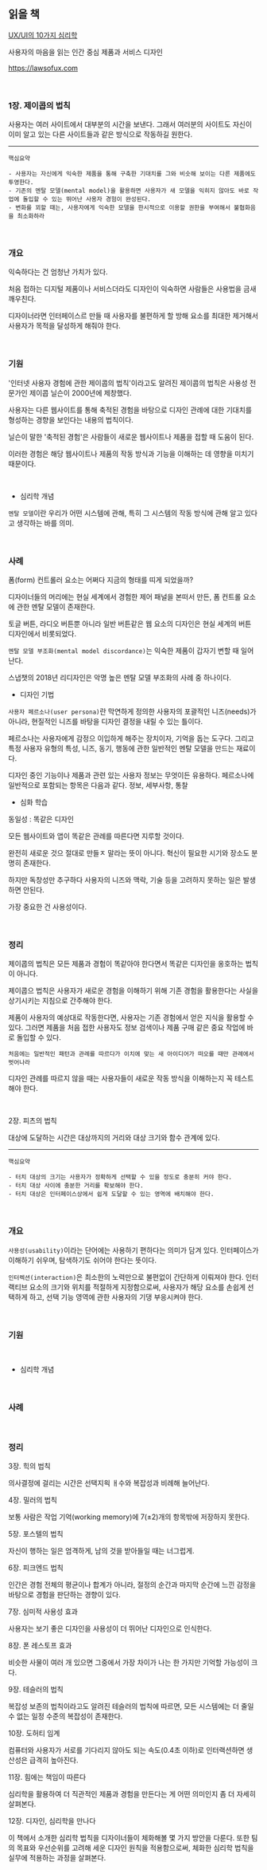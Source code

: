 ## 읽을 책 

[UX/UI의 10가지 심리학](http://www.yes24.com/Product/Goods/92426632)

사용자의 마음을 읽는 인간 중심 제품과 서비스 디자인

https://lawsofux.com

 
<br>

### 1장. 제이콥의 법칙

사용자는 여러 사이트에서 대부분의 시간을 보낸다. 그래서 여러분의 사이트도 자신이 이미 알고 있는 다른 사이트들과 같은 방식으로 작동하길 원한다.

<hr>

```
핵심요약

- 사용자는 자신에게 익숙한 제품을 통해 구축한 기대치를 그와 비슷해 보이는 다른 제품에도 투영한다.
- 기존의 멘탈 모델(mental model)을 활용하면 사용자가 새 모델을 익히지 않아도 바로 작업에 돌입할 수 있는 뛰어난 사용자 경험이 완성된다. 
- 변화를 꾀할 때는, 사용자에게 익숙한 모델을 한시적으로 이용할 권한을 부여해서 불협화음을 최소화하라
```
<br>

### 개요

익숙하다는 건 엄청난 가치가 있다.

처음 접하는 디지털 제품이나 서비스더라도 디자인이 익숙하면 사람들은 사용법을 금새 깨우친다.

디자이너라면 인터페이스르 만들 때 사용자를 불편하게 할 방해 요소를 최대한 제거해서 사용자가 목적을 달성하게 해줘야 한다.

<br>

### 기원

'인터넷 사용자 경험에 관한 제이콥의 법칙'이라고도 알려진 제이콥의 법칙은 사용성 전문가인 제이콥 닐슨이 2000년에 제창했다.

사용자는 다른 웹사이트를 통해 축적된 경험을 바탕으로 디자인 관례에 대한 기대치를 형성하는 경향을 보인다는 내용의 법칙이다.

닐슨이 말한 '축적된 경험'은 사람들이 새로운 웹사이트나 제품을 접할 때 도움이 된다.

이러한 경험은 해당 웹사이트나 제품의 작동 방식과 기능을 이해하는 데 영향을 미치기 때문이다. 

<br>

* 심리학 개념

`멘탈 모델`이란 우리가 어떤 시스템에 관해, 특히 그 시스템의 작동 방식에 관해 알고 있다고 생각하는 바를 의미.

<br>

### 사례

폼(form) 컨트롤러 요소는 어쩌다 지금의 형태를 띠게 되었을까?

디자이너들의 머리에는 현실 세계에서 경험한 제어 패널을 본떠서 만든, 폼 컨트롤 요소에 관한 멘탈 모델이 존재한다. 

토글 버튼, 라디오 버튼뿐 아니라 일반 버튼같은 웹 요소의 디자인은 현실 세계의 버튼 디자인에서 비롯되었다.

`멘탈 모델 부조화(mental model discordance)`는 익숙한 제품이 갑자기 변할 때 일어난다.

스냅챗의 2018년 리디자인은 악명 높은 멘탈 모델 부조화의 사례 중 하나이다. 


* 디자인 기법

`사용자 페르소나(user persona)`란 막연하게 정의한 사용자의 포괄적인 니즈(needs)가 아니라, 현질적인 니즈를 바탕을 디자인 결정을 내릴 수 있는 틀이다. 

페르소나는 사용자에게 감정으 이입하게 해주는 장치이자, 기억을 돕는 도구다. 그리고 특정 사용자 유형의 특성, 니즈, 동기, 행동에 관한 일반적인 멘탈 모델을 만드는 재료이다.

디자인 중인 기능이나 제품과 관련 있는 사용자 정보는 무엇이든 유용하다. 페르소나에 일반적으로 포함되는 항목은 다음과 같다. 정보, 세부사항, 통찰

* 심화 학습

동일성 : 똑같은 디자인

모든 웹사이트와 앱이 똑같은 관례를 따른다면 지루할 것이다. 

완전히 새로운 것으 절대로 만들ㅈ 말라는 뜻이 아니다. 혁신이 필요한 시기와 장소도 분명히 존재한다.

하지만 독창성만 추구하다 사용자의 니즈와 맥락, 기술 등을 고려하지 못하는 일은 발생하면 안된다. 

가장 중요한 건 사용성이다. 

<br>

### 정리

제이콥의 법칙은 모든 제품과 경험이 똑같아야 한다면서 똑같은 디자인을 옹호하는 법칙이 아니다.

제이콥으 법칙은 사용자가 새로운 경험을 이해하기 위해 기존 경험을 활용한다는 사실을 상기시키는 지침으로 간주해야 한다.

제품이 사용자의 예상대로 작동한다면, 사용자는 기존 경험에서 얻은 지식을 활용할 수 있다. 그러면 제품을 처음 접한 사용자도 정보 검색이나 제품 구매 같은 중요 작업에 바로 돌입할 수 있다.

`처음에는 일반적인 패턴과 관례를 따르다가 이치에 맞는 새 아이디어가 떠오를 때만 관례에서 벗어나라`

디자인 관례를 따르지 않을 때는 사용자들이 새로운 작동 방식을 이해하는지 꼭 테스트해야 한다.






<br>

2장. 피츠의 법칙

대상에 도달하는 시간은 대상까지의 거리와 대상 크기와 함수 관계에 있다.

<hr>

```
핵심요약

- 터치 대상의 크기는 사용자가 정확하게 선택할 수 있을 정도로 충분히 커야 한다. 
- 터치 대상 사이에 충분한 거리를 확보해야 한다.
- 터치 대상은 인터페이스상에서 쉽게 도달할 수 있는 영역에 배치해야 한다.
```

<br>

### 개요

`사용성(usability)`이라는 단어에는 사용하기 편하다는 의미가 담겨 있다. 인터페이스가 이해하기 쉬우며, 탐색하기도 쉬어야 한다는 뜻이다.

`인터렉션(interaction)`은 최소한의 노력만으로 불편없이 간단하게 이뤄져야 한다. 인터랙티브 요소의 크기와 위치를 적절하게 지정함으로써, 사용자가 해당 요소를 손쉽게 선택하게 하고, 선택 기능 영역에 관한 사용자의 기댕 부응시켜야 한다.

<br>

### 기원



<br>

* 심리학 개념

<br>

### 사례

<br>

### 정리


3장. 힉의 법칙

의사결정에 걸리는 시간은 선택지읙 ㅐ수와 복잡성과 비례해 늘어난다.


4장. 밀러의 법칙

보통 사람은 작업 기억(working memory)에 7(±2)개의 항목밖에 저장하지 못한다.


5장. 포스텔의 법칙

자신이 행하는 일은 엄격하게, 남의 것을 받아들일 때는 너그럽게.


6장. 피크엔드 법칙

인간은 경험 전체의 평균이나 합계가 아니라, 절정의 순간과 마지막 순간에 느낀 감정을 바탕으로 경험을 판단하는 경향이 있다.


7장. 심미적 사용성 효과

사용자는 보기 좋은 디자인을 사용성이 더 뛰어난 디자인으로 인식한다. 


8장. 폰 레스토프 효과

비슷한 사물이 여러 개 있으면 그중에서 가장 차이가 나는 한 가지만 기억할 가능성이 크다.


9장. 테슬러의 법칙

복잡성 보존의 법칙이라고도 알려진 테슬러의 법칙에 따르면, 모든 시스템에는 더 줄일 수 없는 일정 수준의 복잡성이 존재한다.


10장. 도허티 임계

컴퓨터와 사용자가 서로를 기다리지 않아도 되는 속도(0.4초 이하)로 인터랙션하면 생산성은 급격히 높아진다.


11장. 힘에는 책임이 따른다

심리학을 활용하여 더 직관적인 제품과 경험을 만든다는 게 어떤 의미인지 좀 더 자세히 살펴본다.


12장. 디자인, 심리학을 만나다

이 책에서 소개한 심리학 법칙을 디자이너들이 체화해볼 몇 가지 방안을 다룬다. 또한 팀의 목표와 우선순위를 고려해 세운 디자인 원칙을 적용함으로써, 체화한 심리학 법칙을 실무에 적용하는 과정을 살펴본다.


